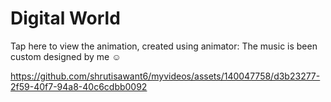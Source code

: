 # Digital World
Tap here to view the animation, created using animator:
The music is been custom designed by me ☺

https://github.com/shrutisawant6/myvideos/assets/140047758/d3b23277-2f59-40f7-94a8-40c6cdbb0092

